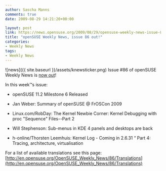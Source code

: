 ```yaml
---
author: Sascha Manns
comments: true
date: 2009-08-29 14:21:20+00:00

layout: post
link: https://news.opensuse.org/2009/08/29/opensuse-weekly-news-issue-86-out/
title: "openSUSE Weekly News, issue 86 out!"
categories:
- Weekly News
tags:
- Weekly News
---
```

![news]({{ site.baseurl }}/assets/knewsticker.png) Issue #86 of openSUSE Weekly News is [now out](http://en.opensuse.org/OpenSUSE_Weekly_News/86)!

In this week™s issue:



	
  * openSUSE 11.2 Milestone 6 Released 

	
  * Jan Weber: Summary of openSUSE @ FrOSCon 2009 

	
  * Linux.com/RobDay: The Kernel Newbie Corner: Kernel Debugging with proc "Sequence" Files--Part 2 

	
  * Will Stephenson: Sub-menus in KDE 4 panels and desktops are back 

	
  * h-online/Thorsten Leemhuis: Kernel Log - Coming in 2.6.31 “ Part 4: Tracing, architecture, virtualisation 


For a list of available translations see this page:
[http://en.opensuse.org/OpenSUSE_Weekly_News/86/Translations](http://en.opensuse.org/OpenSUSE_Weekly_News/86/Translations)		
